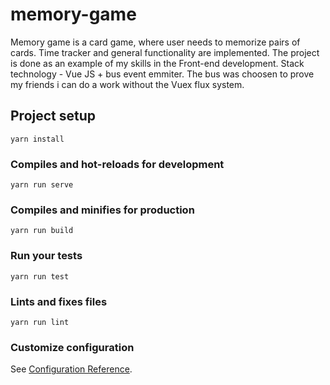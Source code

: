 # memory-game

Memory game is a card game, where user needs to memorize pairs of cards. Time tracker and general functionality are implemented. The project is done as an example of my skills in the Front-end development. Stack technology - Vue JS + bus event emmiter. The bus was choosen to prove my friends i can do a work without the Vuex flux system.

## Project setup
```
yarn install
```

### Compiles and hot-reloads for development
```
yarn run serve
```

### Compiles and minifies for production
```
yarn run build
```

### Run your tests
```
yarn run test
```

### Lints and fixes files
```
yarn run lint
```

### Customize configuration
See [Configuration Reference](https://cli.vuejs.org/config/).

